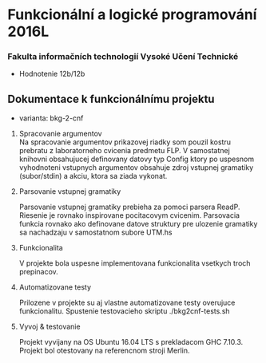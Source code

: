 # Funkcionální a logické programování 2016L

### Fakulta informačních technologií Vysoké Učení Technické

- Hodnotenie 12b/12b

## Dokumentace k funkcionálnímu projektu
- varianta: bkg-2-cnf

1. Spracovanie argumentov	
	Na spracovanie argumentov prikazovej riadky som pouzil kostru prebratu z laboratorneho cvicenia predmetu FLP.
	V samostatnej knihovni obsahujucej definovany datovy typ Config ktory po uspesnom vyhodnoteni vstupnych argumentov obsahuje zdroj vstupnej gramatiky (subor/stdin) a akciu, ktora sa ziada vykonat.

2. Parsovanie vstupnej gramatiky
	
	Parsovanie vstupnej gramatiky prebieha za pomoci parsera ReadP. Riesenie je rovnako inspirovane pocitacovym cvicenim.
	Parsovacia funkcia rovnako ako definovane datove struktury pre ulozenie gramatiky sa nachadzaju v samostatnom subore UTM.hs

3. Funkcionalita

	V projekte bola uspesne implementovana funkcionalita vsetkych troch prepinacov.

4. Automatizovane testy

	Prilozene v projekte su aj vlastne automatizovane testy overujuce funkcionalitu. 
	Spustenie testovacieho skriptu ./bkg2cnf-tests.sh

5. Vyvoj & testovanie

	Projekt vyvijany na OS Ubuntu 16.04 LTS s prekladacom GHC 7.10.3.
	Projekt bol otestovany na referencnom stroji Merlin.
